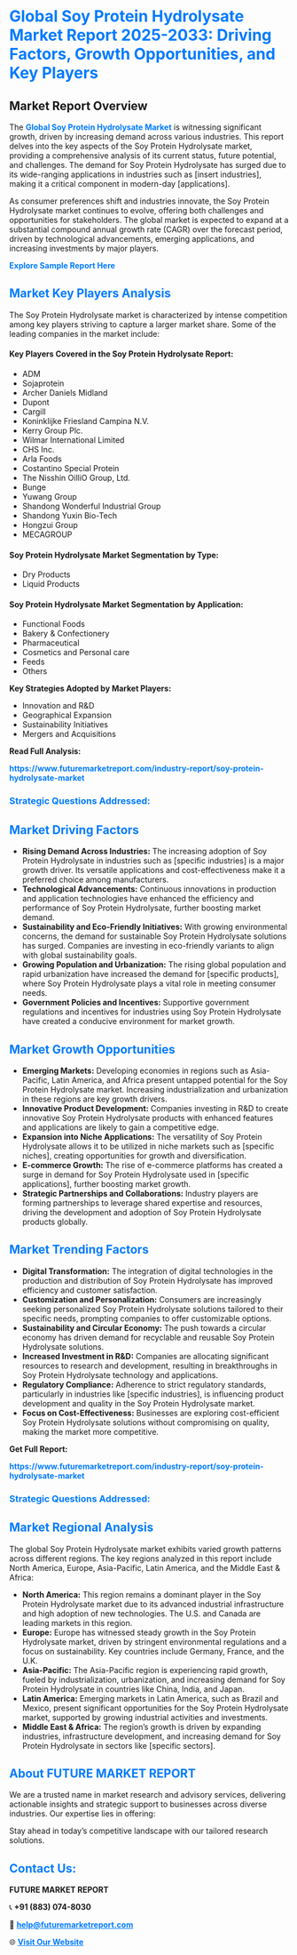 <h1 style="color: #007BFF;">Global Soy Protein Hydrolysate Market Report 2025-2033: Driving Factors, Growth Opportunities, and Key Players</h1>

<section id="overview">
<h2>Market Report Overview</h2>
<p>The <a href="https://www.futuremarketreport.com/industry-report/soy-protein-hydrolysate-market" style="color: #007BFF; text-decoration: none;"><strong>Global Soy Protein Hydrolysate Market</strong></a> is witnessing significant growth, driven by increasing demand across various industries. This report delves into the key aspects of the Soy Protein Hydrolysate market, providing a comprehensive analysis of its current status, future potential, and challenges. The demand for Soy Protein Hydrolysate has surged due to its wide-ranging applications in industries such as [insert industries], making it a critical component in modern-day [applications].</p>
<p>As consumer preferences shift and industries innovate, the Soy Protein Hydrolysate market continues to evolve, offering both challenges and opportunities for stakeholders. The global market is expected to expand at a substantial compound annual growth rate (CAGR) over the forecast period, driven by technological advancements, emerging applications, and increasing investments by major players.</p>
</section>

<section id="overview">
<p><a href="https://www.futuremarketreport.com/request-sample/reportId=58277" style="color: #007BFF; text-decoration: none;"><strong>Explore Sample Report Here</strong></a></p>
</section>

<section id="key-players">
<h2 style="color: #007BFF;">Market Key Players Analysis</h2>
<p>The Soy Protein Hydrolysate market is characterized by intense competition among key players striving to capture a larger market share. Some of the leading companies in the market include:</p>
<h4>Key Players Covered in the Soy Protein Hydrolysate Report:</h4>
<ul><li>ADM</li><li>Sojaprotein</li><li>Archer Daniels Midland</li><li>Dupont</li><li>Cargill</li><li>Koninklijke Friesland Campina N.V.</li><li>Kerry Group Plc.</li><li>Wilmar International Limited</li><li>CHS Inc.</li><li>Arla Foods</li><li>Costantino Special Protein</li><li>The Nisshin OilliO Group, Ltd.</li><li>Bunge</li><li>Yuwang Group</li><li>Shandong Wonderful Industrial Group</li><li>Shandong Yuxin Bio-Tech</li><li>Hongzui Group</li><li>MECAGROUP</li></ul>
<h4>Soy Protein Hydrolysate Market Segmentation by Type:</h4>
<ul><li>Dry Products</li><li>Liquid Products</li></ul>

<h4>Soy Protein Hydrolysate Market Segmentation by Application:</h4>
<ul><li>Functional Foods</li><li>Bakery &amp; Confectionery</li><li>Pharmaceutical</li><li>Cosmetics and Personal care</li><li>Feeds</li><li>Others</li></ul>
<p><strong>Key Strategies Adopted by Market Players:</strong></p>
<ul>
<li>Innovation and R&D</li>
<li>Geographical Expansion</li>
<li>Sustainability Initiatives</li>
<li>Mergers and Acquisitions</li>
</ul>
</section>

<section>
<p><strong>Read Full Analysis: </strong></p><a href="https://www.futuremarketreport.com/industry-report/soy-protein-hydrolysate-market" style="color: #007BFF; text-decoration: none;"><strong>https://www.futuremarketreport.com/industry-report/soy-protein-hydrolysate-market</strong></a>
<h3 style="color: #007BFF;">Strategic Questions Addressed:</h3>
</section>

<section id="driving-factors">
<h2 style="color: #007BFF;">Market Driving Factors</h2>
<ul>
<li><strong>Rising Demand Across Industries:</strong> The increasing adoption of Soy Protein Hydrolysate in industries such as [specific industries] is a major growth driver. Its versatile applications and cost-effectiveness make it a preferred choice among manufacturers.</li>
<li><strong>Technological Advancements:</strong> Continuous innovations in production and application technologies have enhanced the efficiency and performance of Soy Protein Hydrolysate, further boosting market demand.</li>
<li><strong>Sustainability and Eco-Friendly Initiatives:</strong> With growing environmental concerns, the demand for sustainable Soy Protein Hydrolysate solutions has surged. Companies are investing in eco-friendly variants to align with global sustainability goals.</li>
<li><strong>Growing Population and Urbanization:</strong> The rising global population and rapid urbanization have increased the demand for [specific products], where Soy Protein Hydrolysate plays a vital role in meeting consumer needs.</li>
<li><strong>Government Policies and Incentives:</strong> Supportive government regulations and incentives for industries using Soy Protein Hydrolysate have created a conducive environment for market growth.</li>
</ul>
</section>

<section id="growth-opportunities">
<h2 style="color: #007BFF;">Market Growth Opportunities</h2>
<ul>
<li><strong>Emerging Markets:</strong> Developing economies in regions such as Asia-Pacific, Latin America, and Africa present untapped potential for the Soy Protein Hydrolysate market. Increasing industrialization and urbanization in these regions are key growth drivers.</li>
<li><strong>Innovative Product Development:</strong> Companies investing in R&D to create innovative Soy Protein Hydrolysate products with enhanced features and applications are likely to gain a competitive edge.</li>
<li><strong>Expansion into Niche Applications:</strong> The versatility of Soy Protein Hydrolysate allows it to be utilized in niche markets such as [specific niches], creating opportunities for growth and diversification.</li>
<li><strong>E-commerce Growth:</strong> The rise of e-commerce platforms has created a surge in demand for Soy Protein Hydrolysate used in [specific applications], further boosting market growth.</li>
<li><strong>Strategic Partnerships and Collaborations:</strong> Industry players are forming partnerships to leverage shared expertise and resources, driving the development and adoption of Soy Protein Hydrolysate products globally.</li>
</ul>
</section>

<section id="trending-factors">
<h2 style="color: #007BFF;">Market Trending Factors</h2>
<ul>
<li><strong>Digital Transformation:</strong> The integration of digital technologies in the production and distribution of Soy Protein Hydrolysate has improved efficiency and customer satisfaction.</li>
<li><strong>Customization and Personalization:</strong> Consumers are increasingly seeking personalized Soy Protein Hydrolysate solutions tailored to their specific needs, prompting companies to offer customizable options.</li>
<li><strong>Sustainability and Circular Economy:</strong> The push towards a circular economy has driven demand for recyclable and reusable Soy Protein Hydrolysate solutions.</li>
<li><strong>Increased Investment in R&D:</strong> Companies are allocating significant resources to research and development, resulting in breakthroughs in Soy Protein Hydrolysate technology and applications.</li>
<li><strong>Regulatory Compliance:</strong> Adherence to strict regulatory standards, particularly in industries like [specific industries], is influencing product development and quality in the Soy Protein Hydrolysate market.</li>
<li><strong>Focus on Cost-Effectiveness:</strong> Businesses are exploring cost-efficient Soy Protein Hydrolysate solutions without compromising on quality, making the market more competitive.</li>
</ul>
</section>

<section>
<p><strong>Get Full Report: </strong></p><a href="https://www.futuremarketreport.com/industry-report/soy-protein-hydrolysate-market" style="color: #007BFF; text-decoration: none;"><strong>https://www.futuremarketreport.com/industry-report/soy-protein-hydrolysate-market</strong></a>
<h3 style="color: #007BFF;">Strategic Questions Addressed:</h3>
</section>


<section id="regional-analysis">
<h2 style="color: #007BFF;">Market Regional Analysis</h2>
<p>The global Soy Protein Hydrolysate market exhibits varied growth patterns across different regions. The key regions analyzed in this report include North America, Europe, Asia-Pacific, Latin America, and the Middle East & Africa:</p>
<ul>
<li><strong>North America:</strong> This region remains a dominant player in the Soy Protein Hydrolysate market due to its advanced industrial infrastructure and high adoption of new technologies. The U.S. and Canada are leading markets in this region.</li>
<li><strong>Europe:</strong> Europe has witnessed steady growth in the Soy Protein Hydrolysate market, driven by stringent environmental regulations and a focus on sustainability. Key countries include Germany, France, and the U.K.</li>
<li><strong>Asia-Pacific:</strong> The Asia-Pacific region is experiencing rapid growth, fueled by industrialization, urbanization, and increasing demand for Soy Protein Hydrolysate in countries like China, India, and Japan.</li>
<li><strong>Latin America:</strong> Emerging markets in Latin America, such as Brazil and Mexico, present significant opportunities for the Soy Protein Hydrolysate market, supported by growing industrial activities and investments.</li>
<li><strong>Middle East & Africa:</strong> The region’s growth is driven by expanding industries, infrastructure development, and increasing demand for Soy Protein Hydrolysate in sectors like [specific sectors].</li>
</ul>
</section>

<footer>
<h2 style="color: #007BFF;">About FUTURE MARKET REPORT</h2>
<p>We are a trusted name in market research and advisory services, delivering actionable insights and strategic support to businesses across diverse industries. Our expertise lies in offering:</p>

<p>Stay ahead in today’s competitive landscape with our tailored research solutions.</p>

<h2 style="color: #007BFF;">Contact Us:</h2>
<p><strong>FUTURE MARKET REPORT</strong></p>
<p>📞 <strong>+91 (883) 074-8030</strong></p>
<p>📧 <strong><a href="mailto:help@futuremarketreport.com" style="color: #007BFF;">help@futuremarketreport.com</a></strong></p>
<p>🌐 <strong><a href="https://www.futuremarketreport.com/" style="color: #007BFF;">Visit Our Website</a></strong></p>
</footer>